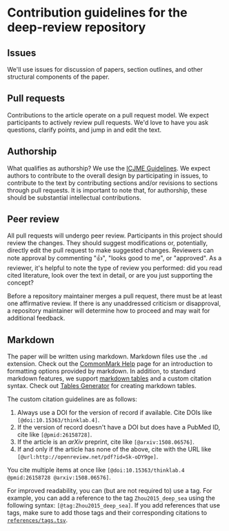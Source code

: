 # Contribution guidelines for the deep-review repository

## Issues

We'll use issues for discussion of papers, section outlines, and other
structural components of the paper.

## Pull requests

Contributions to the article operate on a pull request model. We expect
participants to actively review pull requests. We'd love to have you ask
questions, clarify points, and jump in and edit the text.

## Authorship

What qualifies as authorship? We use the [ICJME Guidelines](http://www.icmje.org/recommendations/browse/roles-and-responsibilities/defining-the-role-of-authors-and-contributors.html).
We expect authors to contribute to the overall design by participating in
issues, to contribute to the text by contributing sections and/or revisions
to sections through pull requests. It is important to note that, for authorship,
these should be substantial intellectual contributions.

## Peer review

All pull requests will undergo peer review. Participants in this project should
review the changes. They should suggest modifications or, potentially, directly
edit the pull request to make suggested changes. Reviewers can note approval by
commenting ":+1:", "looks good to me", or "approved". As a reviewer, it's
helpful to note the type of review you performed: did you read cited literature,
look over the text in detail, or are you just supporting the concept?

Before a repository maintainer merges a pull request, there must be at least
one affirmative review. If there is any unaddressed criticism or disapproval,
a repository maintainer will determine how to proceed and may wait for
additional feedback.

## Markdown

The paper will be written using markdown. Markdown files use the `.md`
extension. Check out the [CommonMark Help](http://commonmark.org/help/) page
for an introduction to formatting options provided by markdown. In addition, to
standard markdown features, we support [markdown
tables](https://help.github.com/articles/organizing-information-with-tables/
"GitHub Help: Organizing information with tables") and a custom citation syntax.
Check out [Tables Generator](http://www.tablesgenerator.com/markdown_tables) for
creating markdown tables.

The custom citation guidelines are as follows:

1. Always use a DOI for the version of record if available. Cite DOIs like
  `[@doi:10.15363/thinklab.4]`.
2. If the version of record doesn't have a DOI but does have a PubMed ID, cite
  like `[@pmid:26158728]`.
3. If the article is an _arXiv_ preprint, cite like `[@arxiv:1508.06576]`.
4. If and only if the article has none of the above, cite with the URL like
  `[@url:http://openreview.net/pdf?id=Sk-oDY9ge]`.

You cite multiple items at once like `[@doi:10.15363/thinklab.4 @pmid:26158728
@arxiv:1508.06576]`.

For improved readability, you can (but are not required to) use a tag. For
example, you can add a reference to the tag `Zhou2015_deep_sea` using the
following syntax: `[@tag:Zhou2015_deep_sea]`. If you add references that use
tags, make sure to add those tags and their corresponding citations to
[`references/tags.tsv`](references/tags.tsv).
